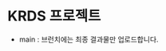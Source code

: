 # KRDS 프로젝트

- main : 브런치에는 최종 결과물만 업로드합니다.
<!-- - dev 브런치에는 개발 중간 결과물을 업로드합니다.
- feature : 브런치에는 기능별로 업로드합니다. -->
